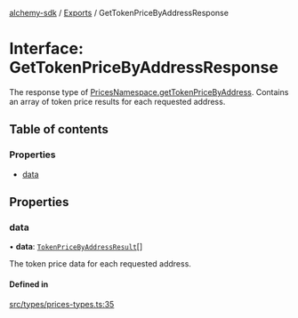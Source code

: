 [alchemy-sdk](../README.md) / [Exports](../modules.md) / GetTokenPriceByAddressResponse

# Interface: GetTokenPriceByAddressResponse

The response type of [PricesNamespace.getTokenPriceByAddress](../classes/PricesNamespace.md#gettokenpricebyaddress).
Contains an array of token price results for each requested address.

## Table of contents

### Properties

- [data](GetTokenPriceByAddressResponse.md#data)

## Properties

### data

• **data**: [`TokenPriceByAddressResult`](TokenPriceByAddressResult.md)[]

The token price data for each requested address.

#### Defined in

[src/types/prices-types.ts:35](https://github.com/alchemyplatform/alchemy-sdk-js/blob/44aa50c/src/types/prices-types.ts#L35)
